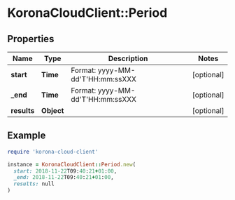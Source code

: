 # KoronaCloudClient::Period

## Properties

| Name | Type | Description | Notes |
| ---- | ---- | ----------- | ----- |
| **start** | **Time** | Format: yyyy-MM-dd&#39;T&#39;HH:mm:ssXXX | [optional] |
| **_end** | **Time** | Format: yyyy-MM-dd&#39;T&#39;HH:mm:ssXXX | [optional] |
| **results** | **Object** |  | [optional] |

## Example

```ruby
require 'korona-cloud-client'

instance = KoronaCloudClient::Period.new(
  start: 2018-11-22T09:40:21+01:00,
  _end: 2018-11-22T09:40:21+01:00,
  results: null
)
```

